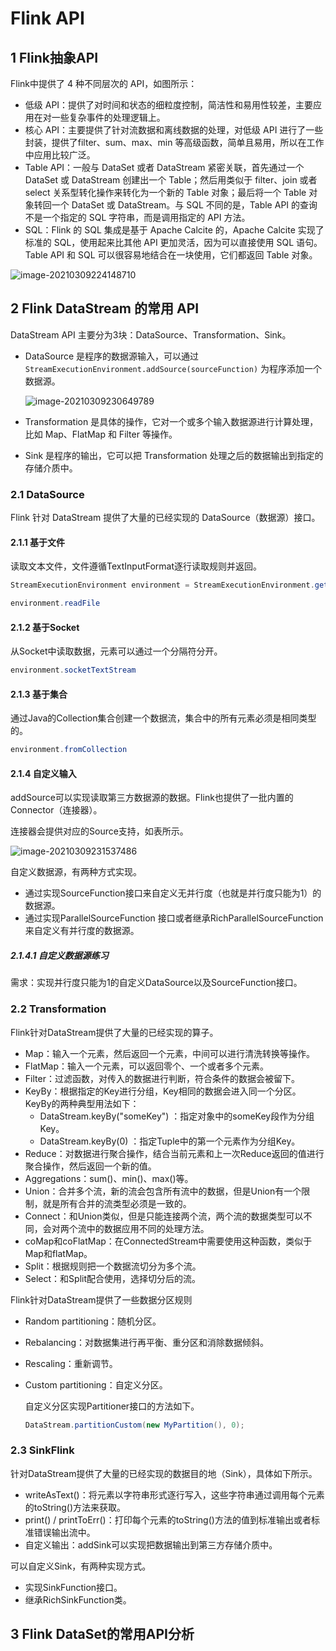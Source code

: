# Flink API

## 1 Flink抽象API

Flink中提供了 4 种不同层次的 API，如图所示：

- 低级 API：提供了对时间和状态的细粒度控制，简洁性和易用性较差，主要应用在对一些复杂事件的处理逻辑上。
- 核心 API：主要提供了针对流数据和离线数据的处理，对低级 API 进行了一些封装，提供了filter、sum、max、min 等高级函数，简单且易用，所以在工作中应用比较广泛。
- Table API：一般与 DataSet 或者 DataStream 紧密关联，首先通过一个 DataSet 或 DataStream 创建出一个 Table；然后用类似于 filter、join 或者 select 关系型转化操作来转化为一个新的 Table 对象；最后将一个 Table 对象转回一个 DataSet 或 DataStream。与 SQL 不同的是，Table API 的查询不是一个指定的 SQL 字符串，而是调用指定的 API 方法。
- SQL：Flink 的 SQL 集成是基于 Apache Calcite 的，Apache Calcite 实现了标准的 SQL，使用起来比其他 API 更加灵活，因为可以直接使用 SQL 语句。Table API 和 SQL 可以很容易地结合在一块使用，它们都返回 Table 对象。

![image-20210309224148710](https://yeyangshu-picgo.oss-cn-shanghai.aliyuncs.com/img/image-20210309224148710.png)

## 2 Flink DataStream 的常用 API

DataStream API 主要分为3块：DataSource、Transformation、Sink。

- DataSource 是程序的数据源输入，可以通过 `StreamExecutionEnvironment.addSource(sourceFunction)` 为程序添加一个数据源。

  ![image-20210309230649789](https://yeyangshu-picgo.oss-cn-shanghai.aliyuncs.com/img/image-20210309230649789.png)

- Transformation 是具体的操作，它对一个或多个输入数据源进行计算处理，比如 Map、FlatMap 和 Filter 等操作。

- Sink 是程序的输出，它可以把 Transformation 处理之后的数据输出到指定的存储介质中。

### 2.1 DataSource

Flink 针对 DataStream 提供了大量的已经实现的 DataSource（数据源）接口。

#### 2.1.1 基于文件

读取文本文件，文件遵循TextInputFormat逐行读取规则并返回。

```java
StreamExecutionEnvironment environment = StreamExecutionEnvironment.getExecutionEnvironment();

environment.readFile
```

#### 2.1.2 基于Socket

从Socket中读取数据，元素可以通过一个分隔符分开。

```java
environment.socketTextStream
```

#### 2.1.3 基于集合

通过Java的Collection集合创建一个数据流，集合中的所有元素必须是相同类型的。

```java
environment.fromCollection
```

#### 2.1.4 自定义输入

addSource可以实现读取第三方数据源的数据。Flink也提供了一批内置的Connector（连接器）。

连接器会提供对应的Source支持，如表所示。

![image-20210309231537486](https://yeyangshu-picgo.oss-cn-shanghai.aliyuncs.com/img/image-20210309231537486.png)

自定义数据源，有两种方式实现。

- 通过实现SourceFunction接口来自定义无并行度（也就是并行度只能为1）的数据源。
- 通过实现ParallelSourceFunction 接口或者继承RichParallelSourceFunction 来自定义有并行度的数据源。

##### 2.1.4.1 自定义数据源练习

需求：实现并行度只能为1的自定义DataSource以及SourceFunction接口。

### 2.2 Transformation

Flink针对DataStream提供了大量的已经实现的算子。

- Map：输入一个元素，然后返回一个元素，中间可以进行清洗转换等操作。
- FlatMap：输入一个元素，可以返回零个、一个或者多个元素。
- Filter：过滤函数，对传入的数据进行判断，符合条件的数据会被留下。
- KeyBy：根据指定的Key进行分组，Key相同的数据会进入同一个分区。KeyBy的两种典型用法如下：
  - DataStream.keyBy("someKey") ：指定对象中的someKey段作为分组Key。
  - DataStream.keyBy(0) ：指定Tuple中的第一个元素作为分组Key。
- Reduce：对数据进行聚合操作，结合当前元素和上一次Reduce返回的值进行聚合操作，然后返回一个新的值。
- Aggregations：sum()、min()、max()等。
- Union：合并多个流，新的流会包含所有流中的数据，但是Union有一个限制，就是所有合并的流类型必须是一致的。
- Connect：和Union类似，但是只能连接两个流，两个流的数据类型可以不同，会对两个流中的数据应用不同的处理方法。
- coMap和coFlatMap：在ConnectedStream中需要使用这种函数，类似于Map和flatMap。
- Split：根据规则把一个数据流切分为多个流。
- Select：和Split配合使用，选择切分后的流。

Flink针对DataStream提供了一些数据分区规则

- Random partitioning：随机分区。

- Rebalancing：对数据集进行再平衡、重分区和消除数据倾斜。

- Rescaling：重新调节。

- Custom partitioning：自定义分区。

  自定义分区实现Partitioner接口的方法如下。

  ```java
  DataStream.partitionCustom(new MyPartition(), 0);
  ```

### 2.3 SinkFlink

针对DataStream提供了大量的已经实现的数据目的地（Sink），具体如下所示。

- writeAsText()：将元素以字符串形式逐行写入，这些字符串通过调用每个元素的toString()方法来获取。
- print() / printToErr()：打印每个元素的toString()方法的值到标准输出或者标准错误输出流中。
- 自定义输出：addSink可以实现把数据输出到第三方存储介质中。

可以自定义Sink，有两种实现方式。

- 实现SinkFunction接口。
- 继承RichSinkFunction类。

##  3 Flink DataSet的常用API分析

